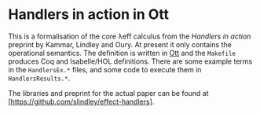 # Handlers in action in Ott

This is a formalisation of the core λeff calculus from the *Handlers in action*
preprint by Kammar, Lindley and Oury.  At present it only contains the
operational semantics.  The definition is written in
[Ott](http://www.cl.cam.ac.uk/~pes20/ott/) and the `Makefile` produces Coq and
Isabelle/HOL definitions.  There are some example terms in the `HandlersEx.*`
files, and some code to execute them in `HandlersResults.*`.

The libraries and preprint for the actual paper can be found at
[https://github.com/slindley/effect-handlers].
